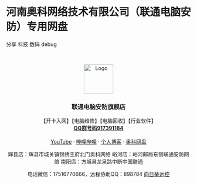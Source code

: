 
# 河南奥科网络技术有限公司（联通电脑安防）专用网盘

分享 科技 数码 debug

<!-- PROJECT SHIELDS -->


<!-- PROJECT LOGO -->
<br />

<p align="center">
  <a href="https://cdn.jsdelivr.net/gh/chenfengnet/tuku@master/logo.png">
    <img src="https://cdn.jsdelivr.net/gh/chenfengnet/readme@master/  LOGO.png" alt="Logo" width="80" height="80">
  </a>

  <h3 align="center">联通电脑安防旗舰店</h3>
  <p align="center">
    【开卡入网】【电脑维修】【电脑回收】【行业软件】
    <br />
    <a href="https://jq.qq.com/?_wv=1027&k=WDjpAMt4"><strong>QQ群号码917391184</strong></a>
    <br />
    <br />
    <a href="https://www.youtube.com/channel/UCh5tT6uK4OKbsFAheQwPAnw">YouTube</a>
    ·
    <a href="https://space.bilibili.com/441710267" target="_blank">哔哩哔哩</a>
    ·
    <a href="https://ouc.cc" target="_blank">个人博客</a>
    ·
    <a href="https://a.ouc.cc:5243" target="_blank">奥科网盘</a>
  </p>

 <p align="center">
    辉县店：辉县市城关镇锦绣王府北门奥科网络  峪河店：峪河邮局东侧联通安防网络  南阳店：方城县龙泉路中断中国联通
    <p align="center">
     电话微信：17516770666，远程协助QQ：898784 <a href="https://sunlogin.oray.com/download/" target="_blank">向日葵远控</a>
    
